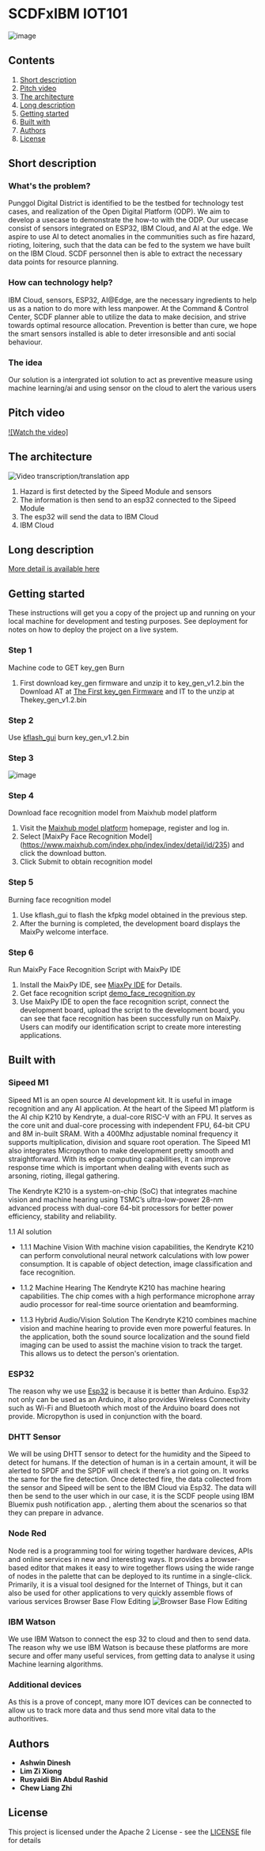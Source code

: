 # SCDFxIBM IOT101
![image](https://github.com/Ashwwi/Goaldiggers-Iot_SCDFXIBM/blob/master/resources/fire.png)

## Contents

1. [Short description](#short-description)
1. [Pitch video](#pitch-video)
1. [The architecture](#the-architecture)
1. [Long description](#long-description)
1. [Getting started](#getting-started)
1. [Built with](#built-with)
1. [Authors](#authors)
1. [License](#license)

## Short description

### What's the problem?

Punggol Digital District is identified to be the testbed for technology test cases, and realization of the Open Digital Platform (ODP). We aim to develop a usecase to demonstrate the how-to with the ODP. Our usecase consist of sensors integrated on ESP32, IBM Cloud, and AI at the edge. We aspire to use AI to detect anomalies in the communities such as fire hazard, rioting, loitering, such that the data can be fed to the system we have built on the IBM Cloud. SCDF personnel then is able to extract the necessary data points for resource planning.

### How can technology help?

IBM Cloud, sensors, ESP32, AI@Edge, are the necessary ingredients to help us as a nation to do more with less manpower. At the Command & Control Center, SCDF planner able to utilize the data to make decision, and strive towards optimal resource allocation. Prevention is better than cure, we hope the smart sensors installed is able to deter irresonsible and anti social behaviour.

### The idea

Our solution is a intergrated iot solution to act as preventive measure using machine learning/ai and using sensor on the cloud to alert the various users

## Pitch video

[![Watch the video]](https://www.youtube.com/watch?v=tFtTNHVMbq0)

## The architecture

![Video transcription/translation app](https://github.com/Ashwwi/Goaldiggers-Iot_SCDFXIBM/blob/master/resources/Architecture2.JPG)

1. Hazard is first detected by the Sipeed Module and sensors
2. The information is then send to an esp32 connected to the Sipeed Module
3. The esp32 will send the data to IBM Cloud
4. IBM Cloud

## Long description

[More detail is available here](DESCRIPTION.md)

## Getting started

These instructions will get you a copy of the project up and running on your local machine for development and testing purposes. See deployment for notes on how to deploy the project on a live system. 

###  Step 1
Machine code to GET key_gen Burn
  1. First download key_gen firmware and unzip it to key_gen_v1.2.bin
the Download AT at [The First key_gen Firmware](https://en.bbs.sipeed.com/uploads/default/original/1X/bca0832bed92a1ada63bd05327688784e2ef14d1.zip) and IT to the unzip at Thekey_gen_v1.2.bin

### Step 2
Use [kflash_gui](https://github.com/sipeed/kflash_gui/releases/tag/v1.5.3) burn key_gen_v1.2.bin

### Step 3
![image](https://github.com/Ashwwi/Goaldiggers-Iot_SCDFXIBM/blob/master/resources/step3.png)

### Step 4
Download face recognition model from Maixhub model platform
  1. Visit the [Maixhub model platform](https://www.maixhub.com/) homepage, register and log in.
  2.	Select [MaixPy Face Recognition Model]
(https://www.maixhub.com/index.php/index/index/detail/id/235) and click the download button.
  3. Click Submit to obtain recognition model
  
### Step 5
Burning face recognition model
  1. Use kflash_gui to flash the kfpkg model obtained in the previous step.
  2. After the burning is completed, the development board displays the MaixPy welcome interface.

### Step 6
Run MaixPy Face Recognition Script with MaixPy IDE
  1. Install the MaixPy IDE, see [MiaxPy IDE](https://blog.sipeed.com/p/612.html) for Details.
  2. Get face recognition script [demo_face_recognition.py](https://github.com/sipeed/MaixPy_scripts/blob/master/machine_vision/demo_face_recognition.py)
  3. Use MaixPy IDE to open the face recognition script, connect the development board, upload the script to the development board, you can see that face recognition has been successfully run on MaixPy. Users can modify our identification script to create more interesting applications.

## Built with

### Sipeed M1

Sipeed M1 is an open source AI development kit. It is useful in image recognition and any AI application. At the heart of the Sipeed M1 platform is the AI chip K210 by Kendryte, a dual-core RISC-V with an FPU. It serves as the core unit and dual-core processing with independent FPU, 64-bit CPU and 8M in-built SRAM. With a 400Mhz adjustable nominal frequency it supports multiplication, division and square root operation. The Sipeed M1 also integrates Micropython to make development pretty smooth and straightforward. With its edge computing capabilities, it can improve response time which is important when dealing with events such as arsoning, rioting, illegal gathering.

The Kendryte K210 is a system-on-chip (SoC) that integrates machine vision and machine hearing using TSMC’s ultra-low-power 28-nm advanced process with dual-core 64-bit processors for better power efficiency, stability and reliability. 

1.1   AI solution 

- 1.1.1 Machine Vision With machine vision capabilities, the Kendryte K210 can perform convolutional neural network calculations with low power consumption. It is capable of object detection, image classification and face recognition.

- 1.1.2 Machine Hearing The Kendryte K210 has machine hearing capabilities. The chip comes with a high performance microphone array audio processor for real-time source orientation and beamforming. 

- 1.1.3 Hybrid Audio/Vision Solution The Kendryte K210 combines machine vision and machine hearing to provide even more powerful features. In the application, both the sound source localization and the sound field imaging can be used to assist the machine vision to track the target. This allows us to detect the person's orientation.

### ESP32

The reason why we use [Esp32](https://techexplorations.com/guides/esp32/begin/esp32ard/#:~:text=The%20additional%20features%20that%20the,that%20alone%20is%20very%20desirable.&text=The%20ESP32%20dev%20kit%20is,board%20for%20a%20lower%20price.) is because it is better than Arduino. Esp32 not only can be used as an Arduino, it also provides Wireless Connectivity such as Wi-Fi and Bluetooth which most of the Arduino board does not provide. Micropython is used in conjunction with the board.

### DHTT Sensor
We will be using DHTT sensor to detect for the humidity and the Sipeed to detect for humans. If the detection of human is in a certain amount, it will be alerted to SPDF and the SPDF will check if there’s a riot going on. It works the same for the fire detection. Once detected fire, the data collected from the sensor and Sipeed will be sent to the IBM Cloud via Esp32. The data will then be send to the user which in our case, it is the SCDF people using IBM Bluemix push notification app. , alerting them about the scenarios so that they can prepare in advance.

### Node Red

Node red is a programming tool for wiring together hardware devices, APIs and online services in new and interesting ways. It provides a browser-based editor that makes it easy to wire together flows using the wide range of nodes in the palette that can be deployed to its runtime in a single-click.
Primarily, it is a visual tool designed for the Internet of Things, but it can also be used for other applications to very quickly assemble flows of various services
Browser Base Flow Editing
![Browser Base Flow Editing](https://github.com/Ashwwi/Goaldiggers-Iot_SCDFXIBM/blob/master/resources/flow.jpg)

### IBM Watson
We use IBM Watson to connect the esp 32 to cloud and then to send data. The reason why we use IBM Watson is because these platforms are more secure and offer many useful services, from getting data to analyse it using Machine learning algorithms. 

### Additional devices
As this is a prove of concept, many more IOT devices can be connected to allow us to track more data and thus send more vital data to the authoritives. 

## Authors

* **Ashwin Dinesh**  
* **Lim Zi Xiong**  
* **Rusyaidi Bin Abdul Rashid**  
* **Chew Liang Zhi**  

## License

This project is licensed under the Apache 2 License - see the [LICENSE](LICENSE) file for details



